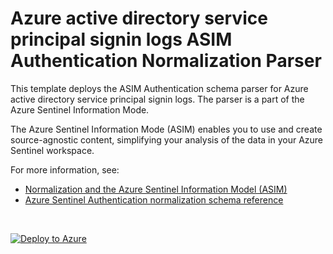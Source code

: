 # Azure active directory service principal signin logs ASIM Authentication Normalization Parser

This template deploys the ASIM Authentication schema parser for Azure active directory service principal signin logs. The parser is a part of the Azure Sentinel Information Mode.

The Azure Sentinel Information Mode (ASIM) enables you to use and create source-agnostic content, simplifying your analysis of the data in your Azure Sentinel workspace.

For more information, see:

- [Normalization and the Azure Sentinel Information Model (ASIM)](https://aka.ms/AzSentinelNormalization)
- [Azure Sentinel Authentication normalization schema reference](https://aka.ms/AzSentinelAuthenticationDoc)

<br>
 

[![Deploy to Azure](https://aka.ms/deploytoazurebutton)](https://portal.azure.com/#create/Microsoft.Template/uri/https%3A%2F%2Fraw.githubusercontent.com%2FAzure%2FAzure-Sentinel%2Fmaster%2FParsers%2FASimAuthentication%2FARM%2FAuthAADServicePrincipalSignInLogs%2FAuthAADServicePrincipalSignInLogs.json)
